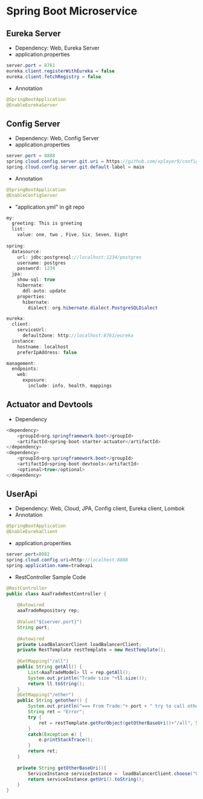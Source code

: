 # Spring Boot Microservice

## Eureka Server
- Dependency: Web, Eureka Server
- application.properties
```Java
server.port = 8761
eureka.client.registerWithEureka = false
eureka.client.fetchRegistry = false
```
- Annotation
```Java
@SpringBootApplication
@EnableEurekaServer
```

## Config Server
- Dependency: Web, Config Server
- application.properties
```Java
server.port = 8888
spring.cloud.config.server.git.uri = https://github.com/xplayer9/config-repo
spring.cloud.config.server.git.default-label = main
```
- Annotation
```Java
@SpringBootApplication
@EnableConfigServer
```
- "application.yml" in git repo
```Java
my:
  greeting: This is greeting
  list:
    value: one, two , Five, Six, Seven, Eight
  
spring:
  datasource:
    url: jdbc:postgresql://localhost:1234/postgres
    username: postgres
    password: 1234
  jpa:
    show-sql: true
    hibernate:
      ddl-auto: update
    properties:
      hibernate:
        dialect: org.hibernate.dialect.PostgreSQLDialect

eureka:
  client:
    serviceUrl:
      defaultZone: http://localhost:8761/eureka
  instance:
    hostname: localhost
    preferIpAddress: false

management:
  endpoints:
    web:
      exposure:
        include: info, health, mappings
```

## Actuator and Devtools
- Dependency
```Java
<dependency>
	<groupId>org.springframework.boot</groupId>    
	<artifactId>spring-boot-starter-actuator</artifactId>
</dependency>
<dependency>
	<groupId>org.springframework.boot</groupId>
	<artifactId>spring-boot-devtools</artifactId>
	<optional>true</optional>
</dependency>
```

## UserApi

- Dependency: Web, Cloud, JPA, Config client, Eureka client, Lombok
- Annotation
```Java
@SpringBootApplication
@EnableEurekaClient
```
- application.properities
```Java
server.port=8082
spring.cloud.config.uri=http://localhost:8888
spring.application.name=tradeapi
```
- RestController Sample Code
```Java
@RestController
public class AaaTradeRestController {
	
	@Autowired
	aaaTradeRepository rep;
	
	@Value("${server.port}")
	String port;
	
	@Autowired
    private LoadBalancerClient loadBalancerClient;
    private RestTemplate restTemplate = new RestTemplate();
	
	@GetMapping("/all")
	public String getAll() {
		List<AaaTradeModel> ll = rep.getAll();
		System.out.println("Trade size "+ll.size());
		return ll.toString();
	}
	@GetMapping("/other")
	public String getother() {
		System.out.println("=== From Trade:"+ port + " try to call other");
		String ret = "Error";
		try {
			ret = restTemplate.getForObject(getOtherBaseUri()+"/all", String.class);
		}
		catch(Exception e) {
			e.printStackTrace();
		}
		return ret;
	}
	
	private String getOtherBaseUri(){
        ServiceInstance serviceInstance =  loadBalancerClient.choose("USERAPI");
        return serviceInstance.getUri().toString();
    }
}

```








